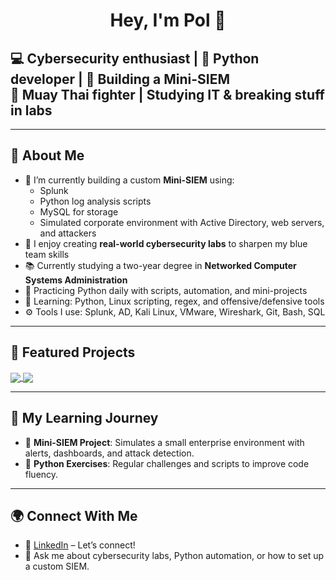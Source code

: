 <!-- GitHub Profile README -->

<h1 align="center">Hey, I'm Pol 👋</h1>
<p align="center">
<h2>
  💻 Cybersecurity enthusiast | 🐍 Python developer | 🔐 Building a Mini-SIEM<br>
  🥊 Muay Thai fighter | Studying IT & breaking stuff in labs
</h2>
</p>

---

## 🧠 About Me

- 💼 I’m currently building a custom **Mini-SIEM** using:
  - Splunk
  - Python log analysis scripts
  - MySQL for storage
  - Simulated corporate environment with Active Directory, web servers, and attackers
- 🧪 I enjoy creating **real-world cybersecurity labs** to sharpen my blue team skills
- 📚 Currently studying a two-year degree in **Networked Computer Systems Administration**
- 🐍 Practicing Python daily with scripts, automation, and mini-projects
- 🌱 Learning: Python, Linux scripting, regex, and offensive/defensive tools
- ⚙️ Tools I use: Splunk, AD, Kali Linux, VMware, Wireshark, Git, Bash, SQL

---

## 🧰 Featured Projects

<p align="left">
  <a href="https://pwnedbyp.github.io/Mini-SIEM/">
    <img align="center" src="https://github-readme-stats.vercel.app/api/pin/?username=PwnedByP&repo=Mini-SIEM&theme=radical" />
  </a>
  <a href="https://github.com/PwnedByP/Python">
    <img align="center" src="https://github-readme-stats.vercel.app/api/pin/?username=PwnedByP&repo=Python&theme=radical" />
  </a>
</p>

---

## 📖 My Learning Journey

- 🔐 **Mini-SIEM Project**: Simulates a small enterprise environment with alerts, dashboards, and attack detection.
- 🧩 **Python Exercises**: Regular challenges and scripts to improve code fluency.

---

## 🌍 Connect With Me

- 💼 [LinkedIn](https://www.linkedin.com/in/pol-porta) – Let’s connect!
- 💬 Ask me about cybersecurity labs, Python automation, or how to set up a custom SIEM.
